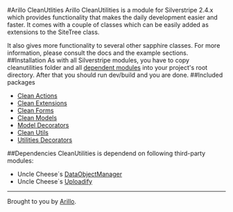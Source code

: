#Arillo CleanUtlities
Arillo CleanUtilities is a module for Silverstripe 2.4.x which provides functionality that makes the daily development easier and faster. It comes with a couple of classes which can be easily added as extensions to the SiteTree class.

It also gives more functionality to several other sapphire classes. For more information, please consult the docs and the example sections.
##Installation
As with all Silverstripe modules, you have to copy cleanutilities folder and all [dependent modules](#Dependencies) into your project's root directory. After that you should run dev/build and you are done.
##Included packages
* [Clean Actions](Clean_Actions)
* [Clean Extensions](Clean_Extensions)
* [Clean Forms](Clean_Forms)
* [Clean Models](Clean_Models)
* [Model Decorators](Model_Decorators)
* [Clean Utils](Clean_Utils)
* [Utilities Decorators](Utilities_Decorators)


##Dependencies
CleanUtilities is dependend on following third-party modules:

* Uncle Cheese´s [DataObjectManager](https://github.com/unclecheese/DataObjectManager)
* Uncle Cheese´s [Uploadify](https://github.com/unclecheese/Uploadify)

---
Brought to you by [Arillo](http://arillo.net).